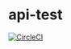 # api-test

[![CircleCI](https://circleci.com/gh/mlkcca/api-test/tree/master.svg?style=svg)](https://circleci.com/gh/mlkcca/api-test/tree/master)
